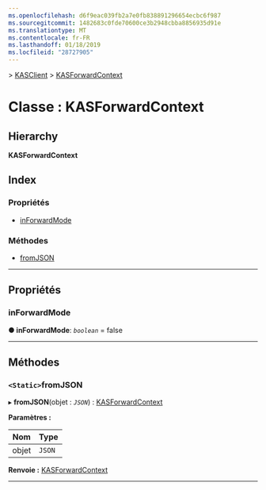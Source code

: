 ```yaml
---
ms.openlocfilehash: d6f9eac039fb2a7e0fb838891296654ecbc6f987
ms.sourcegitcommit: 1482683c0fde70600ce3b2948cbba8856935d91e
ms.translationtype: MT
ms.contentlocale: fr-FR
ms.lasthandoff: 01/18/2019
ms.locfileid: "28727905"
---
```

[](../README.md) > [KASClient](../modules/kasclient.md) > [KASForwardContext](../classes/kasclient.kasforwardcontext.md)

# <a name="class-kasforwardcontext"></a>Classe : KASForwardContext

## <a name="hierarchy"></a>Hierarchy

**KASForwardContext**

## <a name="index"></a>Index

### <a name="properties"></a>Propriétés

* [inForwardMode](kasclient.kasforwardcontext.md#inforwardmode)
### <a name="methods"></a>Méthodes

* [fromJSON](kasclient.kasforwardcontext.md#fromjson)

---

## <a name="properties"></a>Propriétés

<a id="inforwardmode"></a>

###  <a name="inforwardmode"></a>inForwardMode

**● inForwardMode**: *`boolean`* = false

___

## <a name="methods"></a>Méthodes

<a id="fromjson"></a>

### <a name="static-fromjson"></a>`<Static>`fromJSON

▸ **fromJSON**(objet : *`JSON`*) : [KASForwardContext](kasclient.kasforwardcontext.md)

**Paramètres :**

| Nom | Type |
| ------ | ------ |
| objet | `JSON` |

**Renvoie :** [KASForwardContext](kasclient.kasforwardcontext.md)

___

